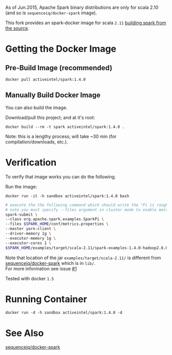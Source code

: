As of Jun.2015, Apache Spark binary distributions are only for scala 2.10 (and so is `sequenceiq/docker-spark` image).  

This fork provides an spark-docker image for scala `2.11` [building spark from the source](http://spark.apache.org/docs/latest/building-spark.html#building-for-scala-211).

# Getting the Docker Image

## Pre-Build Image (recommended)

`docker pull activeintel/spark:1.4.0`

## Manually Build Docker Image

You can also build the image.

Download/pull this project; and at it's root:

`docker build --rm -t spark activeintel/spark:1.4.0 .`

Note: this is a lengthy process; will take ~30 min (for compilation/downloads, etc.).

# Verification

To verify that image works you can do the following.

Run the image:

`docker run -it -h sandbox activeintel/spark:1.4.0 bash`


```bash
# execute the the following command which should write the "Pi is roughly 3.1418" into the logs
# note you must specify --files argument in cluster mode to enable metrics
spark-submit \
--class org.apache.spark.examples.SparkPi \
--files $SPARK_HOME/conf/metrics.properties \
--master yarn-client \
--driver-memory 1g \
--executor-memory 1g \
--executor-cores 1 \
$SPARK_HOME/examples/target/scala-2.11/spark-examples-1.4.0-hadoop2.6.0.jar
```

Note that location of the jar `examples/target/scala-2.11/` is different from [sequenceiq/docker-spark](https://github.com/sequenceiq/docker-spark) which is in `lib/`.  
For more information see issue [#1](/../../issues/1)


Tested with docker `1.5`

# Running Container 

`docker run -d -h sandbox activeintel/spark:1.4.0 -d`


# See Also

[sequenceiq/docker-spark](https://github.com/sequenceiq/docker-spark)


